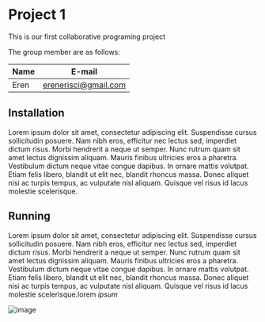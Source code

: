 # Project 1

This is our first collaborative programing project

The group member are as follows:

|Name|E-mail|
|----|------|
|Eren|erenerisci@gmail.com|

## Installation

Lorem ipsum dolor sit amet, consectetur adipiscing elit. Suspendisse cursus sollicitudin posuere. Nam nibh eros, efficitur nec lectus sed, imperdiet dictum risus. Morbi hendrerit a neque ut semper. Nunc rutrum quam sit amet lectus dignissim aliquam. Mauris finibus ultricies eros a pharetra. Vestibulum dictum neque vitae congue dapibus. In ornare mattis volutpat. Etiam felis libero, blandit ut elit nec, blandit rhoncus massa. Donec aliquet nisi ac turpis tempus, ac vulputate nisl aliquam. Quisque vel risus id lacus molestie scelerisque.

## Running

Lorem ipsum dolor sit amet, consectetur adipiscing elit. Suspendisse cursus sollicitudin posuere. Nam nibh eros, efficitur nec lectus sed, imperdiet dictum risus. Morbi hendrerit a neque ut semper. Nunc rutrum quam sit amet lectus dignissim aliquam. Mauris finibus ultricies eros a pharetra. Vestibulum dictum neque vitae congue dapibus. In ornare mattis volutpat. Etiam felis libero, blandit ut elit nec, blandit rhoncus massa. Donec aliquet nisi ac turpis tempus, ac vulputate nisl aliquam. Quisque vel risus id lacus molestie scelerisque.lorem *ipsum*

![image](https://bilimgenc.tubitak.gov.tr/sites/default/files/inline-images/GettyImages-1391121124%20%281%29.jpg)


